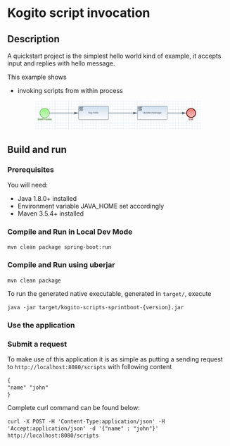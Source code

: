 # Kogito script invocation

## Description

A quickstart project is the simplest hello world kind of example, it accepts input and replies with hello message.

This example shows

* invoking scripts from within process
	
	
<p align="center"><img width=75% height=50% src="docs/images/process.png"></p>


## Build and run

### Prerequisites
 
You will need:
  - Java 1.8.0+ installed 
  - Environment variable JAVA_HOME set accordingly
  - Maven 3.5.4+ installed

### Compile and Run in Local Dev Mode

```
mvn clean package spring-boot:run    
```


### Compile and Run using uberjar

```
mvn clean package 
```
  
To run the generated native executable, generated in `target/`, execute

```
java -jar target/kogito-scripts-sprintboot-{version}.jar
```

### Use the application


### Submit a request

To make use of this application it is as simple as putting a sending request to `http://localhost:8080/scripts`  with following content 

```
{
"name" "john"
}

```

Complete curl command can be found below:

```
curl -X POST -H 'Content-Type:application/json' -H 'Accept:application/json' -d '{"name" : "john"}' http://localhost:8080/scripts
```


